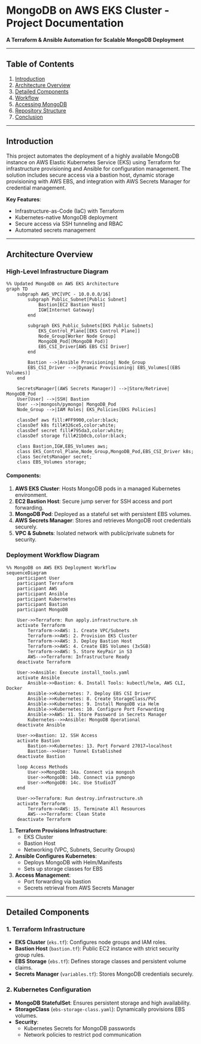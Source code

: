 # MongoDB on AWS EKS Cluster - Project Documentation  
**A Terraform & Ansible Automation for Scalable MongoDB Deployment**  

---

## Table of Contents  
1. [Introduction](#introduction)  
2. [Architecture Overview](#architecture-overview)  
3. [Detailed Components](#detailed-components)  
4. [Workflow](#workflow)  
5. [Accessing MongoDB](#accessing-mongodb)  
6. [Repository Structure](#repository-structure)  
7. [Conclusion](#conclusion)  

---

## Introduction  
This project automates the deployment of a highly available MongoDB instance on AWS Elastic Kubernetes Service (EKS) using Terraform for infrastructure provisioning and Ansible for configuration management. The solution includes secure access via a bastion host, dynamic storage provisioning with AWS EBS, and integration with AWS Secrets Manager for credential management.  

**Key Features**:  
- Infrastructure-as-Code (IaC) with Terraform  
- Kubernetes-native MongoDB deployment  
- Secure access via SSH tunneling and RBAC  
- Automated secrets management  

---

## Architecture Overview  
### High-Level Infrastructure Diagram 
```mermaid
%% Updated MongoDB on AWS EKS Architecture
graph TD
    subgraph AWS_VPC[VPC - 10.0.0.0/16]
        subgraph Public_Subnet[Public Subnet]
            Bastion[EC2 Bastion Host]
            IGW[Internet Gateway]
        end
        
        subgraph EKS_Public_Subnets[EKS Public Subnets]
            EKS_Control_Plane[[EKS Control Plane]]
            Node_Group[Worker Node Group]
            MongoDB_Pod[(MongoDB Pod)]
            EBS_CSI_Driver[AWS EBS CSI Driver]
        end
        
        Bastion -->|Ansible Provisioning| Node_Group
        EBS_CSI_Driver -->|Dynamic Provisioning| EBS_Volumes[(EBS Volumes)]
    end
    
    SecretsManager[(AWS Secrets Manager)] -->|Store/Retrieve| MongoDB_Pod
    User[User] -->|SSH| Bastion
    User -->|mongosh/pymongo| MongoDB_Pod
    Node_Group -->|IAM Roles| EKS_Policies[EKS Policies]
    
    classDef aws fill:#FF9900,color:black;
    classDef k8s fill#326ce5,color:white;
    classDef secret fill#795da3,color:white;
    classDef storage fill#21b0cb,color:black;
    
    class Bastion,IGW,EBS_Volumes aws;
    class EKS_Control_Plane,Node_Group,MongoDB_Pod,EBS_CSI_Driver k8s;
    class SecretsManager secret;
    class EBS_Volumes storage;
```

#### Components:  
1. **AWS EKS Cluster**: Hosts MongoDB pods in a managed Kubernetes environment.  
2. **EC2 Bastion Host**: Secure jump server for SSH access and port forwarding.  
3. **MongoDB Pod**: Deployed as a stateful set with persistent EBS volumes.  
4. **AWS Secrets Manager**: Stores and retrieves MongoDB root credentials securely.  
5. **VPC & Subnets**: Isolated network with public/private subnets for security.  

### Deployment Workflow Diagram  
``` mermaid
%% MongoDB on AWS EKS Deployment Workflow
sequenceDiagram
    participant User
    participant Terraform
    participant AWS
    participant Ansible
    participant Kubernetes
    participant Bastion
    participant MongoDB

    User->>Terraform: Run apply.infrastructure.sh
    activate Terraform
        Terraform->>AWS: 1. Create VPC/Subnets
        Terraform->>AWS: 2. Provision EKS Cluster
        Terraform->>AWS: 3. Deploy Bastion Host
        Terraform->>AWS: 4. Create EBS Volumes (3x5GB)
        Terraform->>AWS: 5. Store KeyPair in S3
        AWS-->>Terraform: Infrastructure Ready
    deactivate Terraform

    User->>Ansible: Execute install_tools.yaml
    activate Ansible
        Ansible->>Bastion: 6. Install Tools: kubectl/helm, AWS CLI, Docker
        Ansible->>Kubernetes: 7. Deploy EBS CSI Driver
        Ansible->>Kubernetes: 8. Create StorageClass/PVC
        Ansible->>Kubernetes: 9. Install MongoDB via Helm
        Ansible->>Kubernetes: 10. Configure Port Forwarding
        Ansible->>AWS: 11. Store Password in Secrets Manager
        Kubernetes-->>Ansible: MongoDB Operational
    deactivate Ansible

    User->>Bastion: 12. SSH Access
    activate Bastion
        Bastion->>Kubernetes: 13. Port Forward 27017→localhost
        Bastion-->>User: Tunnel Established
    deactivate Bastion

    loop Access Methods
        User->>MongoDB: 14a. Connect via mongosh
        User->>MongoDB: 14b. Connect via pymongo
        User->>MongoDB: 14c. Use Studio3T
    end

    User->>Terraform: Run destroy.infrastructure.sh
    activate Terraform
        Terraform->>AWS: 15. Terminate All Resources
        AWS-->>Terraform: Clean State
    deactivate Terraform
```

1. **Terraform Provisions Infrastructure**:  
   - EKS Cluster  
   - Bastion Host  
   - Networking (VPC, Subnets, Security Groups)  
2. **Ansible Configures Kubernetes**:  
   - Deploys MongoDB with Helm/Manifests  
   - Sets up storage classes for EBS  
3. **Access Management**:  
   - Port forwarding via bastion  
   - Secrets retrieval from AWS Secrets Manager  

---

## Detailed Components  
### 1. Terraform Infrastructure  
- **EKS Cluster** (`eks.tf`): Configures node groups and IAM roles.  
- **Bastion Host** (`bastion.tf`): Public EC2 instance with strict security group rules.  
- **EBS Storage** (`ebs.tf`): Defines storage classes and persistent volume claims.  
- **Secrets Manager** (`variables.tf`): Stores MongoDB credentials securely.  

### 2. Kubernetes Configuration  
- **MongoDB StatefulSet**: Ensures persistent storage and high availability.  
- **StorageClass** (`ebs-storage-class.yaml`): Dynamically provisions EBS volumes.  
- **Security**:  
  - Kubernetes Secrets for MongoDB passwords  
  - Network policies to restrict pod communication  
